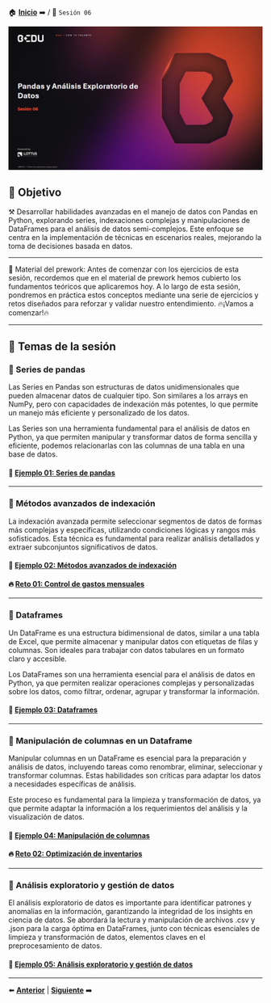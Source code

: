 🏠 [**Inicio**](../Readme.md) ➡️ / 📖 `Sesión 06`

<div align="center">
    <img src="Imagenes/S06_Bedu.png" alt="Sesion_06">
</div>

## 🎯 Objetivo

⚒️ Desarrollar habilidades avanzadas en el manejo de datos con Pandas en Python, explorando series, indexaciones complejas y manipulaciones de DataFrames para el análisis de datos semi-complejos. Este enfoque se centra en la implementación de técnicas en escenarios reales, mejorando la toma de decisiones basada en datos.

---

📘 Material del prework:
Antes de comenzar con los ejercicios de esta sesión, recordemos que en el material de prework hemos cubierto los fundamentos teóricos que aplicaremos hoy. A lo largo de esta sesión, pondremos en práctica estos conceptos mediante una serie de ejercicios y retos diseñados para reforzar y validar nuestro entendimiento. 
🔥¡Vamos a comenzar!🔥

---

## 📂 Temas de la sesión

### 📖 Series de pandas

Las Series en Pandas son estructuras de datos unidimensionales que pueden almacenar datos de cualquier tipo. Son similares a los arrays en NumPy, pero con capacidades de indexación más potentes, lo que permite un manejo más eficiente y personalizado de los datos.

Las Series son una herramienta fundamental para el análisis de datos en Python, ya que permiten manipular y transformar datos de forma sencilla y eficiente, podemos relacionarlas con las columnas de una tabla en una base de datos.


#### 📜 **[Ejemplo 01: Series de pandas](Ejemplo-01/Readme.md)**

---

### 📖 Métodos avanzados de indexación

La indexación avanzada permite seleccionar segmentos de datos de formas más complejas y específicas, utilizando condiciones lógicas y rangos más sofisticados. Esta técnica es fundamental para realizar análisis detallados y extraer subconjuntos significativos de datos.

#### 📜 **[Ejemplo 02: Métodos avanzados de indexación](Ejemplo-02/Readme.md)**
#### 🔥 **[Reto 01: Control de gastos mensuales](Reto-01/Readme.md)**

---

### 📖 Dataframes

Un DataFrame es una estructura bidimensional de datos, similar a una tabla de Excel, que permite almacenar y manipular datos con etiquetas de filas y columnas. Son ideales para trabajar con datos tabulares en un formato claro y accesible.

Los DataFrames son una herramienta esencial para el análisis de datos en Python, ya que permiten realizar operaciones complejas y personalizadas sobre los datos, como filtrar, ordenar, agrupar y transformar la información.


#### 📜 **[Ejemplo 03: Dataframes](Ejemplo-03/Readme.md)**

---

### 📖 Manipulación de columnas en un Dataframe

Manipular columnas en un DataFrame es esencial para la preparación y análisis de datos, incluyendo tareas como renombrar, eliminar, seleccionar y transformar columnas. Estas habilidades son críticas para adaptar los datos a necesidades específicas de análisis.

Este proceso es fundamental para la limpieza y transformación de datos, ya que permite adaptar la información a los requerimientos del análisis y la visualización de datos.

#### 📜 **[Ejemplo 04: Manipulación de columnas](Ejemplo-04/Readme.md)**

#### 🔥 **[Reto 02: Optimización de inventarios](Reto-02/Readme.md)**

---

### 📖 Análisis exploratorio y gestión de datos

El análisis exploratorio de datos es importante para identificar patrones y anomalías en la información, garantizando la integridad de los insights en ciencia de datos. Se abordará la lectura y manipulación de archivos .csv y .json para la carga óptima en DataFrames, junto con técnicas esenciales de limpieza y transformación de datos, elementos claves en el preprocesamiento de datos.

#### 📜 **[Ejemplo 05: Análisis exploratorio y gestión de datos](Ejemplo-05/Readme.md)**

---

⬅️ [**Anterior**](../Readme.md) | [**Siguiente**](../Sesion-07/Readme.md) ➡️

